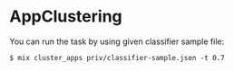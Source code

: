 # AppClustering

You can run the task by using given classifier sample file:

    $ mix cluster_apps priv/classifier-sample.json -t 0.7